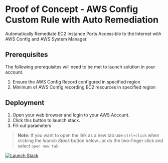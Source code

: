 # Proof of Concept - AWS Config Custom Rule with Auto Remediation

Automatically Remediate EC2 Instance Ports Accessible to the Internet with AWS Config and AWS System Manager.

## Prerequisites

The following prerequisites will need to be met to launch solution in your account.

1. Ensure the AWS Config Record configured in specified region
2. Minimum of AWS Config recording EC2 resources in specified region


## Deployment

1. Open your web browser and login to your AWS Account.
2. Click this button to launch stack.
3. Fill out parameters

> **Note:** If you want to open the link as a new tab use `ctrl+click` when clicking the *launch Stack* button below...or do the two-finger click and select `open new tab`

[![Launch Stack](https://cdn.rawgit.com/buildkite/cloudformation-launch-stack-button-svg/master/launch-stack.svg)](https://console.aws.amazon.com/cloudformation/home#/stacks/new?templateURL=https://rolston-cloud-library.s3.amazonaws.com/grolston-aws/aws-config-ssm-autoremediation/main.yml)